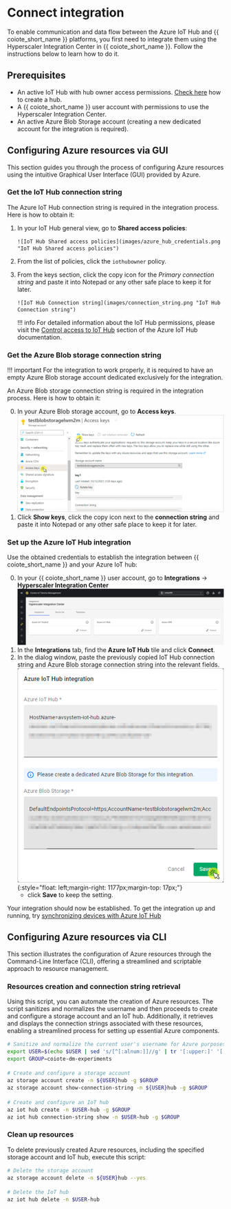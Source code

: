 # Connect integration

To enable communication and data flow between the Azure IoT Hub and {{ coiote_short_name }} platforms, you first need to integrate them using the Hyperscaler Integration Center in {{ coiote_short_name }}. Follow the instructions below to learn how to do it.

## Prerequisites

  - An active IoT Hub with hub owner access permissions. [Check here](https://docs.microsoft.com/en-us/azure/iot-hub/iot-hub-create-through-portal) how to create a hub.
  - A {{ coiote_short_name }} user account with permissions to use the Hyperscaler Integration Center.
  - An active Azure Blob Storage account (creating a new dedicated account for the integration is required).

## Configuring Azure resources via GUI

This section guides you through the process of configuring Azure resources using the intuitive Graphical User Interface (GUI) provided by Azure.

### Get the IoT Hub connection string

The Azure IoT Hub connection string is required in the integration process. Here is how to obtain it:

1. In your IoT Hub general view, go to **Shared access policies**:

       ![IoT Hub Shared access policies](images/azure_hub_credentials.png "IoT Hub Shared access policies")

2. From the list of policies, click the `iothubowner` policy.
3. From the keys section, click the copy icon for the *Primary connection string* and paste it into Notepad or any other safe place to keep it for later.

       ![IoT Hub Connection string](images/connection_string.png "IoT Hub Connection string")

    !!! info
        For detailed information about the IoT Hub permissions, please visit the [Control access to IoT Hub](https://docs.microsoft.com/en-us/azure/iot-hub/iot-hub-devguide-security#access-control-and-permissions) section of the Azure IoT Hub documentation.

### Get the Azure Blob storage connection string

!!! important
    For the integration to work properly, it is required to have an empty Azure Blob storage account dedicated exclusively for the integration.

An Azure Blob storage connection string is required in the integration process. Here is how to obtain it:

0. In your Azure Blob storage account, go to **Access keys**.
   ![Azure Blob Storage](images/blob_storage.png "Getting Azure Blob Storage connection string")
0. Click **Show keys**, click the copy icon next to the **connection string** and paste it into Notepad or any other safe place to keep it for later.

### Set up the **Azure IoT Hub integration**

Use the obtained credentials to establish the integration between {{ coiote_short_name }} and your Azure IoT hub:

0. In your {{ coiote_short_name }} user account, go to **Integrations** → **Hyperscaler Integration Center**
  ![Hyperscaler Integration Center menu link](images/azure-integration.png "Hyperscaler Integration Center menu link")
0. In the **Integrations** tab, find the **Azure IoT Hub** tile and click **Connect**.
0. In the dialog window, paste the previously copied IoT Hub connection string and Azure Blob storage connection string into the relevant fields.
  ![Setting up the integration](images/connect_hub.png "Setting up the Azure integration"){:style="float: left;margin-right: 1177px;margin-top: 17px;"}
      - click **Save** to keep the setting.

Your integration should now be established. To get the integration up and running, try [synchronizing devices with Azure IoT Hub](Device_operations/Synchronize_devices_with_Azure_IoT_Hub.md)


## Configuring Azure resources via CLI

This section illustrates the configuration of Azure resources through the Command-Line Interface (CLI), offering a streamlined and scriptable approach to resource management.

### Resources creation and connection string retrieval

Using this script, you can automate the creation of Azure resources. The script sanitizes and normalizes the username and then proceeds to create and configure a storage account and an IoT hub. Additionally, it retrieves and displays the connection strings associated with these resources, enabling a streamlined process for setting up essential Azure components.

```bash
# Sanitize and normalize the current user's username for Azure purposes
export USER=$(echo $USER | sed 's/[^[:alnum:]]//g' | tr '[:upper:]' '[:lower:]')
export GROUP=coiote-dm-experiments

# Create and configure a storage account
az storage account create -n ${USER}hub -g $GROUP
az storage account show-connection-string -n ${USER}hub -g $GROUP

# Create and configure an IoT hub
az iot hub create -n $USER-hub -g $GROUP
az iot hub connection-string show -n $USER-hub -g $GROUP
```

### Clean up resources

To delete previously created Azure resources, including the specified storage account and IoT hub, execute this script: 

```bash
# Delete the storage account
az storage account delete -n ${USER}hub --yes

# Delete the IoT hub
az iot hub delete -n $USER-hub
```
